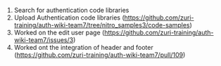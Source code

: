 1. Search for authentication code libraries
2. Upload Authentication code libraries (https://github.com/zuri-training/auth-wiki-team7/tree/nitro_samples3/code-samples)
3. Worked on the edit user page (https://github.com/zuri-training/auth-wiki-team7/issues/3)
4. Worked ont the integration of header and footer (https://github.com/zuri-training/auth-wiki-team7/pull/109)
